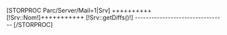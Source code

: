 [STORPROC Parc/Server/Mail=1|Srv]
    ++++++++++[!Srv::Nom!]+++++++++++
    [!Srv::getDiffs()!]
    ---------------------------------
[/STORPROC]
